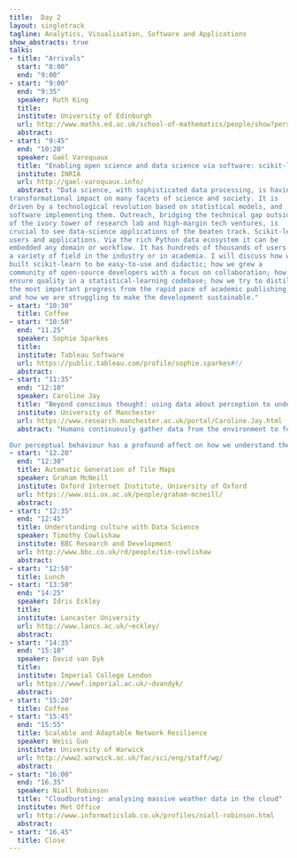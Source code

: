 ```yaml
---
title:  Day 2
layout: singletrack
tagline: Analytics, Visualisation, Software and Applications
show_abstracts: true
talks:
- title: "Arrivals"
  start: "8:00"
  end: "9:00"
- start: "9:00"
  end: "9:35"
  speaker: Ruth King
  title:
  institute: University of Edinburgh
  url: http://www.maths.ed.ac.uk/school-of-mathematics/people/show?person=446
  abstract:
- start: "9:45"
  end: "10:20"
  speaker: Gaël Varoquaux
  title: "Enabling open science and data science via software: scikit-learn"
  institute: INRIA
  url: http://gael-varoquaux.info/
  abstract: "Data science, with sophisticated data processing, is having a
transformational impact on many facets of science and society. It is
driven by a technological revolution based on statistical models, and
software implementing them. Outreach, bridging the technical gap outside
of the ivory tower of research lab and high-margin tech ventures, is
crucial to see data-science applications of the beaten track. Scikit-learn is a machine-learning software that strives to reach many
users and applications. Via the rich Python data ecosystem it can be
embedded any domain or workflow. It has hundreds of thousands of users in
a variety of field in the industry or in academia. I will discuss how we
built scikit-learn to be easy-to-use and didactic; how we grew a
community of open-source developers with a focus on collaboration; how we
ensure quality in a statistical-learning codebase; how we try to distill
the most important progress from the rapid pace of academic publishing;
and how we are struggling to make the development sustainable."
- start: "10:30"
  title: Coffee
- start: "10:50"
  end: "11.25"
  speaker: Sophie Sparkes
  title:
  institute: Tableau Software
  url: https://public.tableau.com/profile/sophie.sparkes#!/
  abstract:
- start: "11:35"
  end: "12:10"
  speaker: Caroline Jay 
  title: "Beyond conscious thought: using data about perception to understand cognition"
  institute: University of Manchester
  url: https://www.research.manchester.ac.uk/portal/Caroline.Jay.html
  abstract: "Humans continuously gather data from the environment to form judgements and guide behaviour. While many decisions appear to be made at a conscious level, they are strongly influenced by the perceptual processes used to obtain the relevant information, and by the editing that the brain performs to prevent the conscious mind being overwhelmed by vast amounts of noisy data. 

Our perceptual behaviour has a profound affect on how we understand the world, but the process by which it occurs is subjectively hard to articulate. This talk discusses how we can use computational methods to monitor and make sense of these complex perceptual processes, providing a window on subconscious cognition, and laying the foundations for technology that could vastly improve our decision making capabilities."
- start: "12.20"
  end: "12:30"
  title: Automatic Generation of Tile Maps
  speaker: Graham McNeill
  institute: Oxford Internet Institute, University of Oxford
  url: https://www.oii.ox.ac.uk/people/graham-mcneill/
  abstract:
- start: "12:35"
  end: "12:45"
  title: Understanding culture with Data Science
  speaker: Timothy Cowlishaw
  institute: BBC Research and Development
  url: http://www.bbc.co.uk/rd/people/tim-cowlishaw
  abstract:
- start: "12:50"
  title: Lunch
- start: "13:50"
  end: "14:25"
  speaker: Idris Eckley
  title:
  institute: Lancaster University
  url: http://www.lancs.ac.uk/~eckley/
  abstract:
- start: "14:35"
  end: "15:10"
  speaker: David van Dyk
  title:
  institute: Imperial College London
  url: https://wwwf.imperial.ac.uk/~dvandyk/
  abstract:
- start: "15:20"
  title: Coffee
- start: "15:45"
  end: "15:55"
  title: Scalable and Adaptable Network Resilience
  speaker: Weisi Guo
  institute: University of Warwick
  url: http://www2.warwick.ac.uk/fac/sci/eng/staff/wg/
  abstract: 
- start: "16:00"
  end: "16.35"
  speaker: Niall Robinson
  title: "Cloudbursting: analysing massive weather data in the cloud"
  institute: Met Office
  url: http://www.informaticslab.co.uk/profiles/niall-robinson.html
  abstract:
- start: "16.45"
  title: Close
---
```



